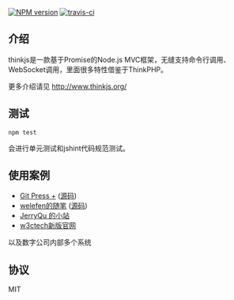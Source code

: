 [![NPM version](https://badge.fury.io/js/thinkjs.svg)](http://badge.fury.io/js/thinkjs)
[![travis-ci](https://travis-ci.org/welefen/thinkjs.svg?branch=master)](https://travis-ci.org/welefen/thinkjs)

## 介绍
thinkjs是一款基于Promise的Node.js MVC框架，无缝支持命令行调用、WebSocket调用，里面很多特性借鉴于ThinkPHP。

更多介绍请见 http://www.thinkjs.org/

## 测试

```
npm test
```

会进行单元测试和jshint代码规范测试。

## 使用案例

* [Git Press +](http://www.gitpress.org)  ([源码](https://github.com/akira-cn/gitpress)) 
* [welefen的随笔](http://www.welefen.com) ([源码](https://github.com/welefen/thinkpress))
* [JerryQu 的小站](http://www.imququ.com)
* [w3ctech新版官网](http://new.w3ctech.com/)

以及数字公司内部多个系统

## 协议

MIT
